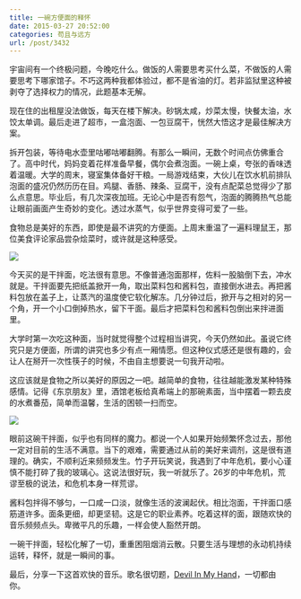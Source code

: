 ```yaml
---
title: 一碗方便面的释怀
date: 2015-03-27 20:52:00
categories: 苟且与远方
url: /post/3432
---
```


宇宙间有一个终极问题，今晚吃什么。做饭的人需要思考买什么菜，不做饭的人需要思考下哪家馆子。不巧这两种我都体验过，都不是省油的灯。若非监狱里这种被剥夺了选择权力的情况，此题基本无解。

现在住的出租屋没法做饭，每天在楼下解决。砂锅太咸，炒菜太慢，快餐太油，水饺太单调。最后走进了超市，一盒泡面、一包豆腐干，恍然大悟这才是最佳解决方案。

拆开包装，等待电水壶里咕嘟咕嘟翻腾。有那么一瞬间，无数个时间点仿佛重合了。高中时代，妈妈变着花样准备早餐，偶尔会煮泡面。一碗上桌，夸张的香味透着温暖。大学的周末，寝室集体备好干粮。一局游戏结束，大伙儿在饮水机前排队泡面的盛况仍然历历在目。鸡腿、香肠、辣条、豆腐干，没有点配菜总觉得少了那么点意思。毕业后，有几次深夜加班。无论心中是否有怨气，泡面的腾腾热气总能让眼前画面产生奇妙的变化。透过水蒸气，似乎世界变得可爱了一些。

食物总是美好的东西，即使是最不讲究的方便面。上周末重温了一遍料理鼠王，那位美食评论家品尝杂烩菜时，或许就是这种感受。

![](http://qiniu.colacdn.com/img/posts/2015-03/03-27/2.jpg)

今天买的是干拌面，吃法很有意思。不像普通泡面那样，佐料一股脑倒下去，冲水就是。干拌面要先把纸盖掀开一角，取出菜料包和酱料包，直接倒水进去。再把酱料包放在盖子上，让蒸汽的温度使它软化解冻。几分钟过后，掀开与之相对的另一个角，开一个小口倒掉热水，留下干面。最后才把菜料包和酱料包倒出来拌进面里。

大学时第一次吃这种面，当时就觉得整个过程相当讲究，今天仍然如此。虽说它终究只是方便面，所谓的讲究也多少有点一厢情愿。但这种仪式感还是很有趣的，会让人在掰开一次性筷子的时候，不由自主想要说一句我开动啦。

这应该就是食物之所以美好的原因之一吧。越简单的食物，往往越能激发某种特殊感情。记得《东京朋友》里，酒馆老板给真希端上的那碗素面，当中摆着一颗去皮的水煮番茄，简单而温馨，生活的困顿一扫而空。

![](http://qiniu.colacdn.com/img/posts/2015-03/03-27/1.jpg)

眼前这碗干拌面，似乎也有同样的魔力。都说一个人如果开始频繁怀念过去，那他一定对目前的生活不满意。当下的艰难，需要通过从前的美好来调剂，这是很有道理的。确实，不顺利近来频频发生。竹子开玩笑说，我遇到了中年危机，要小心谨慎不能打碎了我的玻璃心。这说法很好玩，我一听就乐了。26岁的中年危机，荒谬至极的说法，和危机本身一样荒谬。

酱料包拌得不够匀，一口咸一口淡，就像生活的波澜起伏。相比泡面，干拌面口感筋道许多。面条更细，却更坚韧。这是它的职业素养。吃着这样的面，跟随欢快的音乐频频点头。卑微平凡的乐趣，一样会使人豁然开朗。

一碗干拌面，轻松化解了一切，重重困阻烟消云散。只要生活与理想的永动机持续运转，释怀，就是一瞬间的事。

最后，分享一下这首欢快的音乐。歌名很切题，[Devil In My Hand](http://music.163.com/#/song?id=27566253)，一切都由你。
